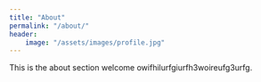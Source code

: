 ```yaml
---
title: "About"
permalink: "/about/"
header:
    image: "/assets/images/profile.jpg"
---
```


This is the about section welcome owifhilurfgiurfh3woireufg3urfg.
